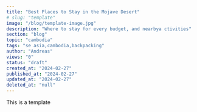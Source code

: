 ```yaml
---
title: "Best Places to Stay in the Mojave Desert"
# slug: "template"
image: "/blog/template-image.jpg"
description: "Where to stay for every budget, and nearbya ctivities"
section: "blog"
topic: "cambodia"
tags: "se asia,cambodia,backpacking"
author: "Andreas"
views: "0"
status: "draft"
created_at: "2024-02-27"
published_at: "2024-02-27"
updated_at: "2024-02-27"
deleted_at: "null"
---
```


This is a template
